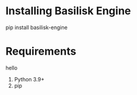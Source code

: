 # Installing Basilisk Engine

pip install basilisk-engine

# Requirements

<div class='code-snippet'>
    hello
</div>

1. Python 3.9+
2. pip



<style>

</style>